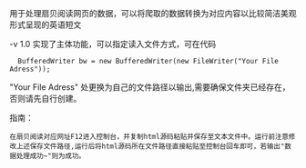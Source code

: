 用于处理扇贝阅读网页的数据，可以将爬取的数据转换为对应内容以比较简洁美观形式呈现的英语短文

-v 1.0
实现了主体功能，可以指定读入文件方式，可在代码

      BufferedWriter bw = new BufferedWriter(new FileWriter("Your File Adress"));

"Your File Adress" 处更换为自己的文件路径以输出,需要确保文件夹已经存在，否则请先自行创建。

指南：

    在扇贝阅读对应网址F12进入控制台，并复制html源码粘贴并保存至文本文件中。运行前注意修改上述保存文件路径,运行后将html源码所在文件路径直接粘贴至控制台回车即可，若输出"数据处理成功~"则为成功。
